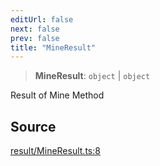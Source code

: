 ```yaml
---
editUrl: false
next: false
prev: false
title: "MineResult"
---
```


> **MineResult**: `object` \| `object`

Result of Mine Method

## Source

[result/MineResult.ts:8](https://github.com/evmts/tevm-monorepo/blob/main/packages/actions-types/src/result/MineResult.ts#L8)
